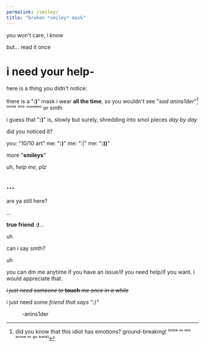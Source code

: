 ```yaml
---
permalink: /smiley/
title: "broken *smiley* mask"
---
```


you won't care, i know

but… read it once

# i need your help-

here is a thing you didn't notice:

there is a "**:)**" mask i wear **all the time**, so you wouldn't see "*sad anins1der*"[^1] ⁽ᶜˡⁱᶜᵏ ᵗʰⁱˢ ⁿᵘᵐᵇᵉʳ⁾ or smth

i guess that "**:)**" is, slowly but surely, shredding into smol pieces *day by day*

did you noticed it?

you: "10/10 art"
me: "**:)**"
me: ":|"
me: "**:))**"

more "**smileys**"

uh, *help me, plz*

## …

are ya still here?

…

**true friend** ***:)***…

uh

can i say smth?

uh

you can dm me anytime if you have an issue/if you need help/if you want. i would appreciate that.

~~*i just need someone to* **touch** *me once in a while*~~

i just need some *friend that says ":)"*

⠀⠀⠀⠀-anins1der

[^1]: did you know that this idiot has emotions? ground-breaking! ⁽ᶜˡⁱᶜᵏ ᵗᵒ ᵗʰᵉ ᵃʳʳᵒʷ ᵗᵒ ᵍᵒ ᵇᵃᶜᵏ⁾